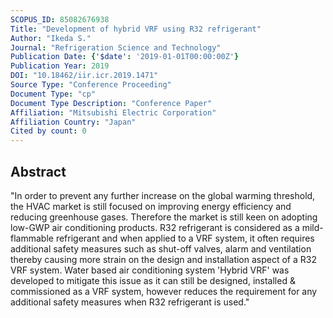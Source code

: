 ```yaml
---
SCOPUS_ID: 85082676938
Title: "Development of hybrid VRF using R32 refrigerant"
Author: "Ikeda S."
Journal: "Refrigeration Science and Technology"
Publication Date: {'$date': '2019-01-01T00:00:00Z'}
Publication Year: 2019
DOI: "10.18462/iir.icr.2019.1471"
Source Type: "Conference Proceeding"
Document Type: "cp"
Document Type Description: "Conference Paper"
Affiliation: "Mitsubishi Electric Corporation"
Affiliation Country: "Japan"
Cited by count: 0
---
```


## Abstract
"In order to prevent any further increase on the global warming threshold, the HVAC market is still focused on improving energy efficiency and reducing greenhouse gases. Therefore the market is still keen on adopting low-GWP air conditioning products. R32 refrigerant is considered as a mild-flammable refrigerant and when applied to a VRF system, it often requires additional safety measures such as shut-off valves, alarm and ventilation thereby causing more strain on the design and installation aspect of a R32 VRF system. Water based air conditioning system 'Hybrid VRF' was developed to mitigate this issue as it can still be designed, installed & commissioned as a VRF system, however reduces the requirement for any additional safety measures when R32 refrigerant is used."
